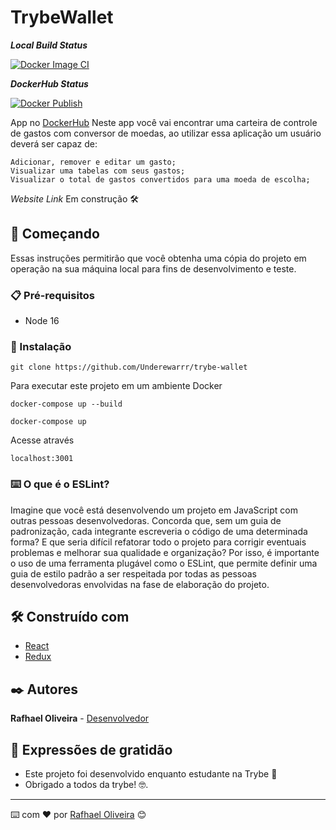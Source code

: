 # TrybeWallet
***Local Build Status***

[![Docker Image CI](https://github.com/Underewarrr/trybe-wallet/actions/workflows/docker-image.yml/badge.svg?branch=docker-github-action)](https://github.com/Underewarrr/trybe-wallet/actions/workflows/docker-image.yml)

***DockerHub Status***

[![Docker Publish](https://github.com/Underewarrr/trybe-wallet/actions/workflows/docker-publish.yml/badge.svg)](https://github.com/Underewarrr/trybe-wallet/actions/workflows/docker-publish.yml)

App no [DockerHub](https://hub.docker.com/repository/docker/underewar/trybe-wallet/general)
Neste app você vai encontrar uma carteira de controle de gastos com conversor de moedas, ao utilizar essa aplicação um usuário deverá ser capaz de:

    Adicionar, remover e editar um gasto;
    Visualizar uma tabelas com seus gastos;
    Visualizar o total de gastos convertidos para uma moeda de escolha;
*Website Link* Em construção 🛠️

## 🚀 Começando
Essas instruções permitirão que você obtenha uma cópia do projeto em operação na sua máquina local para fins de desenvolvimento e teste.
### 📋 Pré-requisitos
- Node 16

### 🔧 Instalação

```git clone https://github.com/Underewarrr/trybe-wallet```

Para executar este projeto em um ambiente Docker
```
docker-compose up --build
```
```
docker-compose up
```
Acesse através
```
localhost:3001
```
### ⌨️ O que é o ESLint?
Imagine que você está desenvolvendo um projeto em JavaScript com outras pessoas desenvolvedoras. Concorda que, sem um guia de padronização, cada integrante escreveria o código de uma determinada forma? E que seria difícil refatorar todo o projeto para corrigir eventuais problemas e melhorar sua qualidade e organização? Por isso, é importante o uso de uma ferramenta plugável como o ESLint, que permite definir uma guia de estilo padrão a ser respeitada por todas as pessoas desenvolvedoras envolvidas na fase de elaboração do projeto.

## 🛠️ Construído com
* [React](https://pt-br.reactjs.org/) 
* [Redux](https://react-redux.js.org/)
## ✒️ Autores
**Rafhael Oliveira** - [Desenvolvedor](https://github.com/underewarrr)
## 🎁 Expressões de gratidão
* Este projeto foi desenvolvido enquanto estudante na Trybe 📢
* Obrigado a todos da trybe! 🤓.
---
⌨️ com ❤️ por [Rafhael Oliveira](https://www.linkedin.com/in/rafhael-oliveira/) 😊
